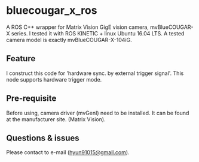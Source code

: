 # bluecougar_x_ros
A ROS C++ wrapper for Matrix Vision GigE vision camera, mvBlueCOUGAR-X series.
I tested it with ROS KINETIC + linux Ubuntu 16.04 LTS. A tested camera model is exactly mvBlueCOUGAR-X-104iG.

## Feature
I construct this code for 'hardware sync. by external trigger signal'. This node supports hardware trigger mode.

## Pre-requisite
Before using, camera driver (mvGenI) need to be installed. It can be found at the manufacturer site. (Matrix Vision).

## Questions & issues
Please contact to e-mail (hyun91015@gmail.com).